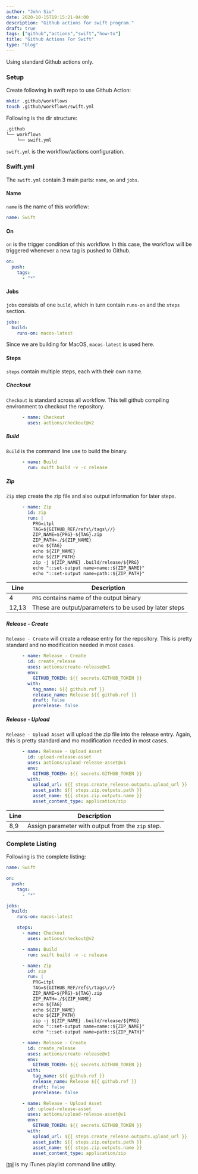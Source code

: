 ```yaml
---
author: "John Siu"
date: 2020-10-15T19:15:21-04:00
description: "Github actions for swift program."
draft: true
tags: ["github","actions","swift","how-to"]
title: "Github Actions For Swift"
type: "blog"
---
```

Using standard Github actions only.
<!--more-->

### Setup

Create following in swift repo to use Github Action:

```sh
mkdir .github/workflows
touch .github/workflows/swift.yml
```

Following is the dir structure:

```sh
.github
└── workflows
    └── swift.yml
```

`swift.yml` is the workflow/actions configuration.

### Swift.yml

The `swift.yml` contain 3 main parts: `name`, `on` and `jobs`.

#### Name

`name` is the name of this workflow:

```yml
name: Swift

```

#### On

`on` is the trigger condition of this workflow. In this case, the workflow will be triggered whenever a new tag is pushed to Github.

```yml
on:
  push:
    tags:
      - "*"
```

#### Jobs

`jobs` consists of one `build`, which in turn contain `runs-on` and the `steps` section.

```yml
jobs:
  build:
    runs-on: macos-latest
```

Since we are building for MacOS, `macos-latest` is used here.

#### Steps

`steps` contain multiple steps, each with their own name.

##### Checkout

`Checkout` is standard across all workflow. This tell github compiling environment to checkout the repository.

```yml
      - name: Checkout
        uses: actions/checkout@v2
```
##### Build

`Build` is the command line use to build the binary.

```yml
      - name: Build
        run: swift build -v -c release
```

##### Zip

`Zip` step create the zip file and also output information for later steps.

```yml
      - name: Zip
        id: zip
        run: |
          PRG=itpl
          TAG=${GITHUB_REF/refs\/tags\//}
          ZIP_NAME=${PRG}-${TAG}.zip
          ZIP_PATH=./${ZIP_NAME}
          echo ${TAG}
          echo ${ZIP_NAME}
          echo ${ZIP_PATH}
          zip -j ${ZIP_NAME} .build/release/${PRG}
          echo "::set-output name=name::${ZIP_NAME}"
          echo "::set-output name=path::${ZIP_PATH}"
```

Line|Description
---|---
4|`PRG` contains name of the output binary
12,13|These are output/parameters to be used by later steps

##### Release - Create

`Release - Create` will create a release entry for the repository. This is pretty standard and no modification needed in most cases.

```yml
      - name: Release - Create
        id: create_release
        uses: actions/create-release@v1
        env:
          GITHUB_TOKEN: ${{ secrets.GITHUB_TOKEN }}
        with:
          tag_name: ${{ github.ref }}
          release_name: Release ${{ github.ref }}
          draft: false
          prerelease: false
```

##### Release - Upload

`Release - Upload Asset` will upload the zip file into the release entry. Again, this is pretty standard and mo modification needed in most cases.

```yml
      - name: Release - Upload Asset
        id: upload-release-asset
        uses: actions/upload-release-asset@v1
        env:
          GITHUB_TOKEN: ${{ secrets.GITHUB_TOKEN }}
        with:
          upload_url: ${{ steps.create_release.outputs.upload_url }}
          asset_path: ${{ steps.zip.outputs.path }}
          asset_name: ${{ steps.zip.outputs.name }}
          asset_content_type: application/zip
```

Line|Description
---|---
8,9|Assign parameter with output from the `zip` step.

### Complete Listing

Following is the complete listing:

```yml
name: Swift

on:
  push:
    tags:
      - "*"

jobs:
  build:
    runs-on: macos-latest

    steps:
      - name: Checkout
        uses: actions/checkout@v2

      - name: Build
        run: swift build -v -c release

      - name: Zip
        id: zip
        run: |
          PRG=itpl
          TAG=${GITHUB_REF/refs\/tags\//}
          ZIP_NAME=${PRG}-${TAG}.zip
          ZIP_PATH=./${ZIP_NAME}
          echo ${TAG}
          echo ${ZIP_NAME}
          echo ${ZIP_PATH}
          zip -j ${ZIP_NAME} .build/release/${PRG}
          echo "::set-output name=name::${ZIP_NAME}"
          echo "::set-output name=path::${ZIP_PATH}"

      - name: Release - Create
        id: create_release
        uses: actions/create-release@v1
        env:
          GITHUB_TOKEN: ${{ secrets.GITHUB_TOKEN }}
        with:
          tag_name: ${{ github.ref }}
          release_name: Release ${{ github.ref }}
          draft: false
          prerelease: false

      - name: Release - Upload Asset
        id: upload-release-asset
        uses: actions/upload-release-asset@v1
        env:
          GITHUB_TOKEN: ${{ secrets.GITHUB_TOKEN }}
        with:
          upload_url: ${{ steps.create_release.outputs.upload_url }}
          asset_path: ${{ steps.zip.outputs.path }}
          asset_name: ${{ steps.zip.outputs.name }}
          asset_content_type: application/zip
```

[itpl](/blog/itpl) is my iTunes playlist command line utility.